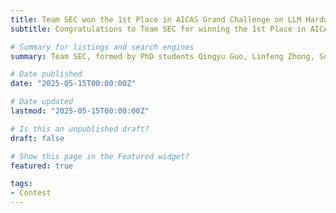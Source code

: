 ```yaml
---
title: Team SEC won the 1st Place in AICAS Grand Challenge on LLM Hardware System Design
subtitle: Congratulations to Team SEC for winning the 1st Place in AICAS Grand Challenge on LLM System Design.

# Summary for listings and search engines
summary: Team SEC, formed by PhD students Qingyu Guo, Linfeng Zhong, Songqiang Xu, and Renjie Wei has won the 1st Place in AICAS Grand Challenge on LLM System Design. Prof. Yuan Wang and I are the supervisors for the team. In the contest, Team SEC successfully deploys a Qwen-0.5B LLM on a lightweight KV260 FPGA and achieves 35 tokens/s decoding throughput, 4 times higher than the second place.

# Date published
date: "2025-05-15T00:00:00Z"

# Date updated
lastmod: "2025-05-15T00:00:00Z"

# Is this an unpublished draft?
draft: false

# Show this page in the Featured widget?
featured: true

tags:
- Contest
---
```

